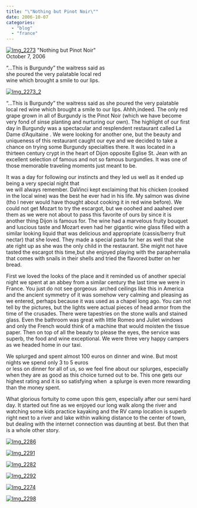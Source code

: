 ```yaml
---
title: "\"Nothing but Pinot Noir\""
date: 2006-10-07
categories: 
  - "blog"
  - "france"
---
```


 [![Img_2273](http://soultravelers3new.local/images/2008/04/27/img_2273.png "Img_2273")](https://pub-ac94b3f306b24c0dba4238943c97f2e1.r2.dev/photos/uncategorized/2008/04/27/img_2273.png) "Nothing but Pinot Noir"  
October 7, 2006

“...This is Burgundy” the waitress said as  
she poured the very palatable local red  
wine which brought a smile to our lips.

<!--more-->

[![Img_2273_2](http://soultravelers3new.local/images/2008/04/27/img_2273_2.png "Img_2273_2")](https://pub-ac94b3f306b24c0dba4238943c97f2e1.r2.dev/photos/uncategorized/2008/04/27/img_2273_2.png)

“...This is Burgundy” the waitress said as she poured the very palatable local red wine which brought a smile to our lips. Ahhh,indeed. The only red grape grown in all of Burgundy is the Pinot Noir (which we have become very fond of sinse planting and nurturing our own). The highlight of our first day in Burgundy was a spectacular and resplendent restaurant called La Dame d’Aquitaine . We were looking for another one, but the beauty and uniqueness of this restaurant caught our eye and we decided to take a chance on trying some Burgundy specialties there. It was located in a thirteen century crypt in the heart of Dijon opposite Eglise St. Jean with an  excellent selection of famous and not so famous burgundies. It was one of those memorable traveling moments just meant to be.

It was a day for following our instincts and they led us well as it ended up being a very special night that  
we will always remember. DaVinci kept exclaiming that his chicken (cooked in the local wine) was the best he ever had in his life. My salmon was divine (tho I never would have thought about cooking it in red wine before). We could not get Mozart to try the escargot, but we ooohed and aaahed over them as we were not about to pass this favorite of ours by since it is another thing Dijon is famous for. The wine had a marvelous fruity bouquet and luscious taste and Mozart even had her gigantic wine glass filled with a similar looking liquid that was delicious and appropriate (cassis/berry fruit nectar) that she loved. They made a special pasta for her as well that she ate right up as she was the only child in the restaurant. She might not have tasted the escargot this time,but she enjoyed playing with the paraphernalia that comes with snails in their shells and tried the flavored butter on her bread.

First we loved the looks of the place and it reminded us of another special night we spent at an abbey from a similar century the last time we were in France. You just do not see gorgeous  arched ceilings like this in America and the ancient symmetry of it was somehow very calming and pleasing as we entered, perhaps because it was used as a chapel long ago. You can not tell by the pictures, but the lights were actual pieces of head armor from the time of the crusades. There were tapestries on the stone walls and stained glass. Even the bathroom was great with little Romeo and Juliet windows and only the French would think of a machine that would moisten the tissue paper. Then on top of all the beauty to please the eyes, the service was superb, the food and wine exceptional. We were three very happy campers as we headed home in our taxi.

We splurged and spent almost 100 euros on dinner and wine. But most nights we spend only 3 to 5 euros  
or less on dinner for all of us, so we feel fine about our splurges, especially when they are as good as this choice turned out to be. This one gets our highest rating and it is so satisfying when  a splurge is even more rewarding than the money spent.

What glorious fortuity to come upon this gem, especially after our semi hard day. It started out fine as we enjoyed our long walk along the river and watching some kids practice kayaking and the RV camp location is superb right next to a river and lake within walking distance to the center of town, but dealing with the internet connection was daunting at best. But then that is a whole other story.

[![Img_2286](http://soultravelers3new.local/images/2008/04/27/img_2286.png "Img_2286")](https://pub-ac94b3f306b24c0dba4238943c97f2e1.r2.dev/photos/uncategorized/2008/04/27/img_2286.png)

[![Img_2291](http://soultravelers3new.local/images/2008/04/27/img_2291.png "Img_2291")](https://pub-ac94b3f306b24c0dba4238943c97f2e1.r2.dev/photos/uncategorized/2008/04/27/img_2291.png)

[![Img_2282](http://soultravelers3new.local/images/2008/04/27/img_2282.png "Img_2282")](https://pub-ac94b3f306b24c0dba4238943c97f2e1.r2.dev/photos/uncategorized/2008/04/27/img_2282.png)

[![Img_2292](http://soultravelers3new.local/images/2008/04/27/img_2292.png "Img_2292")](https://pub-ac94b3f306b24c0dba4238943c97f2e1.r2.dev/photos/uncategorized/2008/04/27/img_2292.png)

[![Img_2274](http://soultravelers3new.local/images/2008/04/27/img_2274.png "Img_2274")](https://pub-ac94b3f306b24c0dba4238943c97f2e1.r2.dev/photos/uncategorized/2008/04/27/img_2274.png)

[![Img_2298](http://soultravelers3new.local/images/2008/04/27/img_2298.png "Img_2298")](https://pub-ac94b3f306b24c0dba4238943c97f2e1.r2.dev/photos/uncategorized/2008/04/27/img_2298.png)
